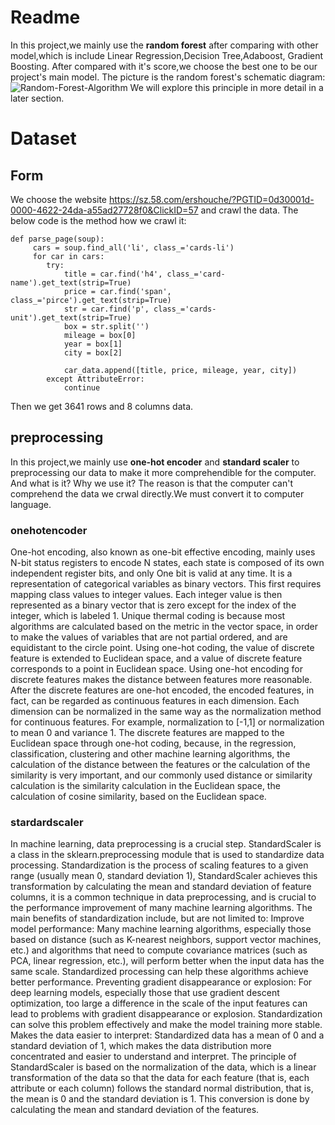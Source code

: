 # Readme 
In this project,we mainly use the **random forest** after comparing with other model,which is include Linear Regression,Decision Tree,Adaboost, Gradient Boosting.
After compared with it's score,we choose the best one to be our project's main model.
The picture is the random forest's schematic diagram:
![Random-Forest-Algorithm](https://github.com/user-attachments/assets/47a4f1bf-e351-45dd-9f06-3ff11f1e4c1e)
We will explore this principle in more detail in a later section.
# Dataset
## Form
We choose the website https://sz.58.com/ershouche/?PGTID=0d30001d-0000-4622-24da-a55ad27728f0&ClickID=57 and crawl the data.
The below code is the method how we crawl it:
```
def parse_page(soup):
     cars = soup.find_all('li', class_='cards-li')
     for car in cars:
        try:
            title = car.find('h4', class_='card-name').get_text(strip=True)
            price = car.find('span', class_='pirce').get_text(strip=True)
            str = car.find('p', class_='cards-unit').get_text(strip=True)
            box = str.split('')
            mileage = box[0]
            year = box[1]
            city = box[2]
            
            car_data.append([title, price, mileage, year, city])
        except AttributeError:
            continue
```
Then we get 3641 rows and 8 columns data.
## preprocessing
In this project,we mainly use **one-hot encoder** and **standard scaler** to preprocessing our data to make it more comprehendible for the computer.
And what is it? Why we use it?
The reason is that the computer can't comprehend the data we crwal directly.We must convert it to computer language.
### onehotencoder
One-hot encoding, also known as one-bit effective encoding, mainly uses N-bit status registers to encode N states, each state is composed of its own independent register bits, and only One bit is valid at any time.
It is a representation of categorical variables as binary vectors. This first requires mapping class values to integer values. Each integer value is then represented as a binary vector that is zero except for the index of the integer, which is labeled 1.
Unique thermal coding is because most algorithms are calculated based on the metric in the vector space, in order to make the values of variables that are not partial ordered, and are equidistant to the circle point. Using one-hot coding, the value of discrete feature is extended to Euclidean space, and a value of discrete feature corresponds to a point in Euclidean space. Using one-hot encoding for discrete features makes the distance between features more reasonable. After the discrete features are one-hot encoded, the encoded features, in fact, can be regarded as continuous features in each dimension. Each dimension can be normalized in the same way as the normalization method for continuous features. For example, normalization to [-1,1] or normalization to mean 0 and variance 1.
The discrete features are mapped to the Euclidean space through one-hot coding, because, in the regression, classification, clustering and other machine learning algorithms, the calculation of the distance between the features or the calculation of the similarity is very important, and our commonly used distance or similarity calculation is the similarity calculation in the Euclidean space, the calculation of cosine similarity, based on the Euclidean space.
### stardardscaler
In machine learning, data preprocessing is a crucial step. StandardScaler is a class in the sklearn.preprocessing module that is used to standardize data processing. Standardization is the process of scaling features to a given range (usually mean 0, standard deviation 1), StandardScaler achieves this transformation by calculating the mean and standard deviation of feature columns, it is a common technique in data preprocessing, and is crucial to the performance improvement of many machine learning algorithms.
The main benefits of standardization include, but are not limited to:
Improve model performance: Many machine learning algorithms, especially those based on distance (such as K-nearest neighbors, support vector machines, etc.) and algorithms that need to compute covariance matrices (such as PCA, linear regression, etc.), will perform better when the input data has the same scale. Standardized processing can help these algorithms achieve better performance.
Preventing gradient disappearance or explosion: For deep learning models, especially those that use gradient descent optimization, too large a difference in the scale of the input features can lead to problems with gradient disappearance or explosion. Standardization can solve this problem effectively and make the model training more stable.
Makes the data easier to interpret: Standardized data has a mean of 0 and a standard deviation of 1, which makes the data distribution more concentrated and easier to understand and interpret.
The principle of StandardScaler is based on the normalization of the data, which is a linear transformation of the data so that the data for each feature (that is, each attribute or each column) follows the standard normal distribution, that is, the mean is 0 and the standard deviation is 1. This conversion is done by calculating the mean and standard deviation of the features.
